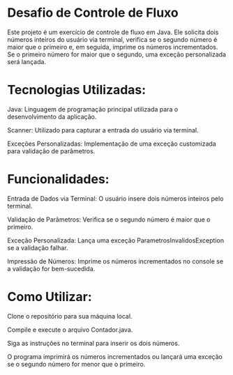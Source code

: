 # Desafio de Controle de Fluxo
Este projeto é um exercício de controle de fluxo em Java. Ele solicita dois números inteiros do usuário via terminal, verifica se o segundo número é maior que o primeiro e, em seguida, imprime os números incrementados. Se o primeiro número for maior que o segundo, uma exceção personalizada será lançada.

# Tecnologias Utilizadas:
Java: Linguagem de programação principal utilizada para o desenvolvimento da aplicação.

Scanner: Utilizado para capturar a entrada do usuário via terminal.

Exceções Personalizadas: Implementação de uma exceção customizada para validação de parâmetros.

# Funcionalidades:
Entrada de Dados via Terminal: O usuário insere dois números inteiros pelo terminal.

Validação de Parâmetros: Verifica se o segundo número é maior que o primeiro.

Exceção Personalizada: Lança uma exceção ParametrosInvalidosException se a validação falhar.

Impressão de Números: Imprime os números incrementados no console se a validação for bem-sucedida.

# Como Utilizar:
Clone o repositório para sua máquina local.

Compile e execute o arquivo Contador.java.

Siga as instruções no terminal para inserir os dois números.

O programa imprimirá os números incrementados ou lançará uma exceção se o segundo número for menor que o primeiro.

